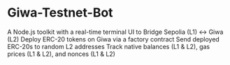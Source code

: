 # Giwa-Testnet-Bot
A Node.js toolkit with a real-time terminal UI to Bridge Sepolia (L1) ↔ Giwa (L2) Deploy ERC-20 tokens on Giwa via a factory contract Send deployed ERC-20s to random L2 addresses Track native balances (L1 &amp; L2), gas prices (L1 &amp; L2), and nonces (L1 &amp; L2)

